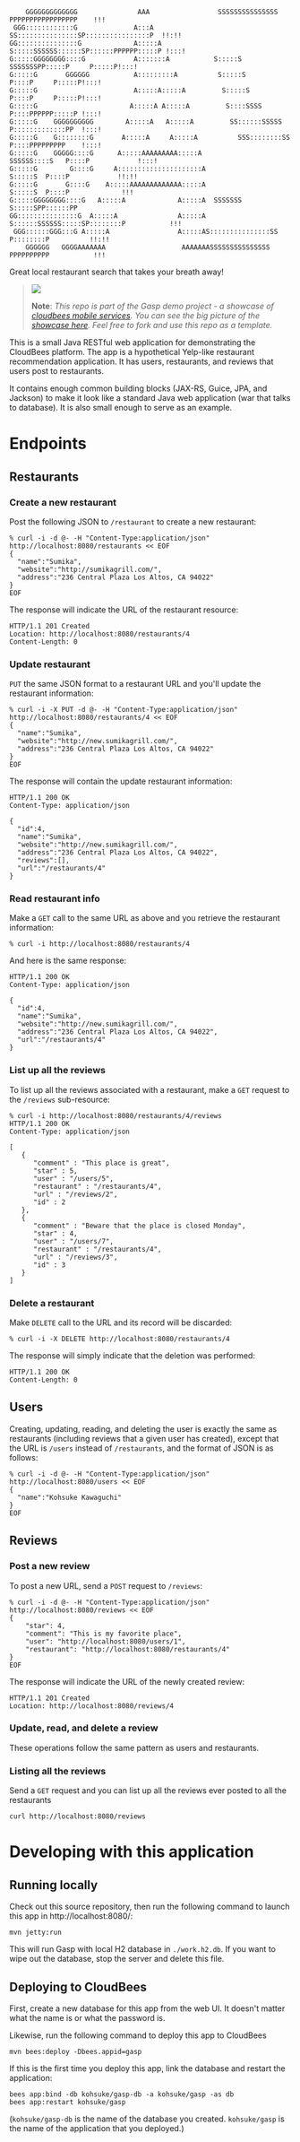         GGGGGGGGGGGGG               AAA                 SSSSSSSSSSSSSSS PPPPPPPPPPPPPPPPP    !!!
     GGG::::::::::::G              A:::A              SS:::::::::::::::SP::::::::::::::::P  !!:!!
    GG:::::::::::::::G             A:::::A            S:::::SSSSSS::::::SP::::::PPPPPP:::::P !:::!
    G:::::GGGGGGGG::::G            A:::::::A           S:::::S     SSSSSSSPP:::::P     P:::::P!:::!
    G:::::G       GGGGGG           A:::::::::A          S:::::S              P::::P     P:::::P!:::!
    G:::::G                        A:::::A:::::A         S:::::S              P::::P     P:::::P!:::!
    G:::::G                       A:::::A A:::::A         S::::SSSS           P::::PPPPPP:::::P !:::!
    G:::::G    GGGGGGGGGG        A:::::A   A:::::A         SS::::::SSSSS      P:::::::::::::PP  !:::!
    G:::::G    G::::::::G       A:::::A     A:::::A          SSS::::::::SS    P::::PPPPPPPPP    !:::!
    G:::::G    GGGGG::::G      A:::::AAAAAAAAA:::::A            SSSSSS::::S   P::::P            !:::!
    G:::::G        G::::G     A:::::::::::::::::::::A                S:::::S  P::::P            !!:!!
    G:::::G       G::::G    A:::::AAAAAAAAAAAAA:::::A               S:::::S  P::::P             !!!
    G:::::GGGGGGGG::::G   A:::::A             A:::::A  SSSSSSS     S:::::SPP::::::PP
    GG:::::::::::::::G  A:::::A               A:::::A S::::::SSSSSS:::::SP::::::::P           !!!
     GGG::::::GGG:::G A:::::A                 A:::::AS:::::::::::::::SS P::::::::P          !!:!!
        GGGGGG   GGGGAAAAAAA                   AAAAAAASSSSSSSSSSSSSSS   PPPPPPPPPP           !!!

Great local restaurant search that takes your breath away!

> <img src="http://www.cloudbees.com/sites/all/themes/custom/cloudbees_zen/css/bidesign/_ui/images/logo.png"/>
>
> <b>Note</b>: <i>This repo is part of the Gasp demo project - a showcase of <a href="https://developer.cloudbees.com/bin/view/Mobile">cloudbees mobile services</a>.
> You can see the big picture of the <a href="http://mobilepaas.cloudbees.com">showcase here</a>.
> Feel free to fork and use this repo as a template.</i>

This is a small Java RESTful web application for demonstrating the CloudBees platform.
The app is a hypothetical Yelp-like restaurant recommendation application.
It has users, restaurants, and reviews that users post to restaurants.

It contains enough common building blocks (JAX-RS, Guice, JPA, and Jackson) to make
it look like a standard Java web application (war that talks to database). It is also
small enough to serve as an example.

# Endpoints
## Restaurants
### Create a new restaurant
Post the following JSON to `/restaurant` to create a new restaurant:

    % curl -i -d @- -H "Content-Type:application/json" http://localhost:8080/restaurants << EOF
    {
      "name":"Sumika",
      "website":"http://sumikagrill.com/",
      "address":"236 Central Plaza Los Altos, CA 94022"
    }
    EOF

The response will indicate the URL of the restaurant resource:

    HTTP/1.1 201 Created
    Location: http://localhost:8080/restaurants/4
    Content-Length: 0

### Update restaurant
`PUT` the same JSON format to a restaurant URL and you'll update the restaurant information:

    % curl -i -X PUT -d @- -H "Content-Type:application/json" http://localhost:8080/restaurants/4 << EOF
    {
      "name":"Sumika",
      "website":"http://new.sumikagrill.com/",
      "address":"236 Central Plaza Los Altos, CA 94022"
    }
    EOF

The response will contain the update restaurant information:

    HTTP/1.1 200 OK
    Content-Type: application/json

    {
      "id":4,
      "name":"Sumika",
      "website":"http://new.sumikagrill.com/",
      "address":"236 Central Plaza Los Altos, CA 94022",
      "reviews":[],
      "url":"/restaurants/4"
    }

### Read restaurant info
Make a `GET` call to the same URL as above and you retrieve the restaurant information:

    % curl -i http://localhost:8080/restaurants/4

And here is the same response:

    HTTP/1.1 200 OK
    Content-Type: application/json

    {
      "id":4,
      "name":"Sumika",
      "website":"http://new.sumikagrill.com/",
      "address":"236 Central Plaza Los Altos, CA 94022",
      "url":"/restaurants/4"
    }

### List up all the reviews
To list up all the reviews associated with a restaurant, make a `GET` request
to the `/reviews` sub-resource:

    % curl -i http://localhost:8080/restaurants/4/reviews
    HTTP/1.1 200 OK
    Content-Type: application/json

    [
       {
          "comment" : "This place is great",
          "star" : 5,
          "user" : "/users/5",
          "restaurant" : "/restaurants/4",
          "url" : "/reviews/2",
          "id" : 2
       },
       {
          "comment" : "Beware that the place is closed Monday",
          "star" : 4,
          "user" : "/users/7",
          "restaurant" : "/restaurants/4",
          "url" : "/reviews/3",
          "id" : 3
       }
    ]


### Delete a restaurant
Make `DELETE` call to the URL and its record will be discarded:

    % curl -i -X DELETE http://localhost:8080/restaurants/4

The response will simply indicate that the deletion was performed:

    HTTP/1.1 200 OK
    Content-Length: 0



## Users
Creating, updating, reading, and deleting the user is exactly the same as restaurants
(including reviews that a given user has created),
except that the URL is `/users` instead of `/restaurants`, and the format of JSON is
as follows:


    % curl -i -d @- -H "Content-Type:application/json" http://localhost:8080/users << EOF
    {
      "name":"Kohsuke Kawaguchi"
    }
    EOF

## Reviews
### Post a new review
To post a new URL, send a `POST` request to `/reviews`:

    % curl -i -d @- -H "Content-Type:application/json" http://localhost:8080/reviews << EOF
    {
        "star": 4,
        "comment": "This is my favorite place",
        "user": "http://localhost:8080/users/1",
        "restaurant": "http://localhost:8080/restaurants/4"
    }
    EOF

The response will indicate the URL of the newly created review:

    HTTP/1.1 201 Created
    Location: http://localhost:8080/reviews/4

### Update, read, and delete a review
These operations follow the same pattern as users and restaurants.

### Listing all the reviews
Send a `GET` request and you can list up all the reviews ever posted to all the restaurants

    curl http://localhost:8080/reviews

# Developing with this application
## Running locally
Check out this source repository, then run the following command to launch this app
in http://localhost:8080/:

    mvn jetty:run

This will run Gasp with local H2 database in `./work.h2.db`. If you want to wipe out
the database, stop the server and delete this file.

## Deploying to CloudBees
First, create a new database for this app from the web UI. It doesn't matter
what the name is or what the password is.

Likewise, run the following command to deploy this app to CloudBees

    mvn bees:deploy -Dbees.appid=gasp

If this is the first time you deploy this app, link the database and restart
the application:

    bees app:bind -db kohsuke/gasp-db -a kohsuke/gasp -as db
    bees app:restart kohsuke/gasp

(`kohsuke/gasp-db` is the name of the database you created.
`kohsuke/gasp` is the name of the application that you deployed.)
